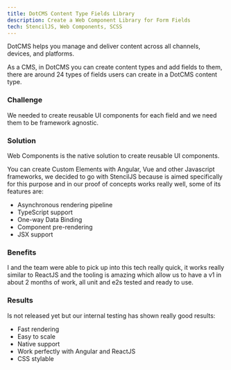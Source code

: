 ```yaml
---
title: DotCMS Content Type Fields Library
description: Create a Web Component Library for Form Fields
tech: StencilJS, Web Components, SCSS
---
```


DotCMS helps you manage and deliver content across all channels, devices, and platforms. 

As a CMS, in DotCMS you can create content types and add fields to them, there are around 24 types of fields users can create in a DotCMS content type.

### Challenge
We needed to create reusable UI components for each field and we need them to be framework agnostic.

### Solution
Web Components is the native solution to create reusable UI components.  

You can create Custom Elements with Angular, Vue and other Javascript frameworks, we decided to go with StencilJS because is aimed specifically for this purpose and in our proof of concepts works really well, some of its features are:

* Asynchronous rendering pipeline
* TypeScript support
* One-way Data Binding
* Component pre-rendering
* JSX support

### Benefits
I and the team were able to pick up into this tech really quick, it works really similar to ReactJS and the tooling is amazing which allow us to have a v1 in about 2 months of work, all unit and e2s tested and ready to use.

### Results
Is not released yet but our internal testing has shown really good results:

* Fast rendering
* Easy to scale
* Native support
* Work perfectly with Angular and ReactJS
* CSS stylable